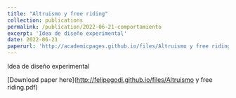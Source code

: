 ```yaml
---
title: "Altruismo y free riding"
collection: publications
permalink: /publication/2022-06-21-comportamiento
excerpt: 'Idea de diseño experimental'
date: 2022-06-21
paperurl: 'http://academicpages.github.io/files/Altruismo y free riding.pdf'
---
```

Idea de diseño experimental

[Download paper here](http://felipegodi.github.io/files/Altruismo y free riding.pdf)
